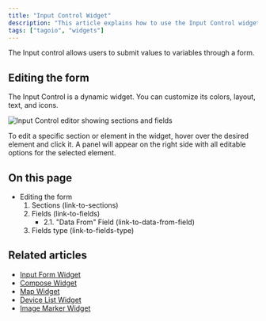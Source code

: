 ```yaml
---
title: "Input Control Widget"
description: "This article explains how to use the Input Control widget in TagoIO to submit values to variables via a form and how to edit the form structure, sections, and fields."
tags: ["tagoio", "widgets"]
---
```


The Input control allows users to submit values to variables through a form.

## Editing the form

The Input Control is a dynamic widget. You can customize its colors, layout, text, and icons.

![Input Control editor showing sections and fields](/docs_imagem/tagoio/input-control-widget-2.gif)

To edit a specific section or element in the widget, hover over the desired element and click it. A panel will appear on the right side with all editable options for the selected element.

## On this page

- Editing the form
  1. Sections (link-to-sections)
  2. Fields (link-to-fields)
     - 2.1. "Data From" Field (link-to-data-from-field)
  3. Fields type (link-to-fields-type)

## Related articles

- [Input Form Widget](link-to-input-form-widget)
- [Compose Widget](link-to-compose-widget)
- [Map Widget](link-to-map-widget)
- [Device List Widget](link-to-device-list-widget)
- [Image Marker Widget](link-to-image-marker-widget)